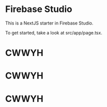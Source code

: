 # Firebase Studio

This is a NextJS starter in Firebase Studio.

To get started, take a look at src/app/page.tsx.
# CWWYH
# CWWYH
# CWWYH
